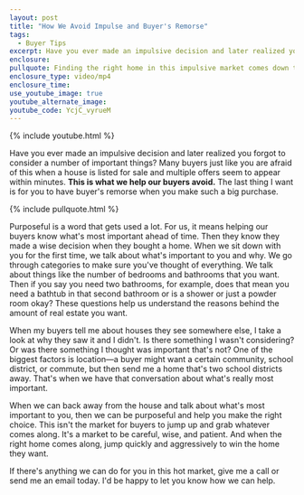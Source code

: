 ```yaml
---
layout: post
title: "How We Avoid Impulse and Buyer's Remorse"
tags:
  - Buyer Tips
excerpt: Have you ever made an impulsive decision and later realized you forgot to consider a number of important things? This is a notion a lot of buyers in our market are afraid of when a house is listed for sale and multiple offers seem to appear within minutes.
enclosure:
pullquote: Finding the right home in this impulsive market comes down to being purposeful.
enclosure_type: video/mp4
enclosure_time:
use_youtube_image: true
youtube_alternate_image:
youtube_code: YcjC_vyrueM
---
```



{% include youtube.html %}

Have you ever made an impulsive decision and later realized you forgot to consider a number of important things? Many buyers just like you are afraid of this when a house is listed for sale and multiple offers seem to appear within minutes.&nbsp;**This is what we help our buyers avoid.** The last thing I want is for you to have buyer's remorse when you make such a big purchase.

{% include pullquote.html %}

Purposeful is a word that gets used a lot. For us, it means helping our buyers know what's most important ahead of time. Then they know they made a wise decision when they bought a home. When we sit down with you for the first time, we talk about what's important to you and why. We go through categories to make sure you've thought of everything. We talk about things like the number of bedrooms and bathrooms that you want. Then if you say you need two bathrooms, for example, does that mean you need a bathtub in that second bathroom or is a shower or just a powder room okay? These questions help us understand the reasons behind the amount of real estate you want.

When my buyers tell me about houses they see somewhere else, I take a look at why they saw it and I didn't. Is there something I wasn't considering? Or was there something I thought was important that's not? One of the biggest factors is location—a buyer might want a certain community, school district, or commute, but then send me a home that's two school districts away. That's when we have that conversation about what's really most important.

When we can back away from the house and talk about what's most important to you, then we can be purposeful and help you make the right choice. This isn't the market for buyers to jump up and grab whatever comes along. It's a market to be careful, wise, and patient. And when the right home comes along, jump quickly and aggressively to win the home they want.

If there's anything we can do for you in this hot market, give me a call or send me an email today. I'd be happy to let you know how we can help.